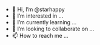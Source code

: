 - 👋 Hi, I’m @starhappy
- 👀 I’m interested in ...
- 🌱 I’m currently learning ...
- 💞️ I’m looking to collaborate on ...
- 📫 How to reach me ...

<!---
starhappy/starhappy is a ✨ special ✨ repository because its `README.md` (this file) appears on your GitHub profile.
You can click the Preview link to take a look at your changes.
--->
